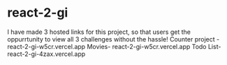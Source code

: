 # react-2-gi
I have made 3 hosted links for this project, so that users get the oppurrtunity to view all 3 challenges without the hassle!
Counter project - react-2-gi-w5cr.vercel.app
Movies- react-2-gi-w5cr.vercel.app
Todo List- react-2-gi-4zax.vercel.app
